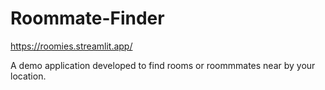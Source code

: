 # Roommate-Finder

https://roomies.streamlit.app/

A demo application developed to find rooms or roommmates near by your location.
